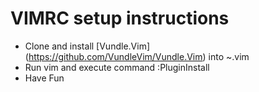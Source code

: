 # VIMRC setup instructions
- Clone and install [Vundle.Vim] (https://github.com/VundleVim/Vundle.Vim) into ~\.vim
- Run vim and execute command :PluginInstall
- Have Fun
